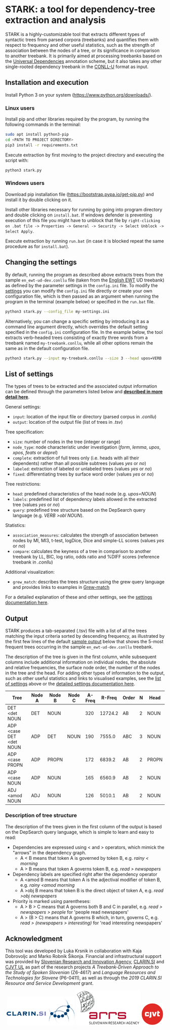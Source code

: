# STARK: a tool for dependency-tree extraction and analysis
STARK is a highly-customizable tool that extracts different types of syntactic trees from parsed corpora (treebanks) and quantifies them with respect to frequency and other useful statistics, such as the strength of association between the nodes of a tree, or its significance in comparison to another treebank. It is primarily aimed at processing treebanks based on the [Universal Dependencies](https://universaldependencies.org/) annotation scheme, but it also takes any other single-rooted dependency treebank in the [CONLL-U](https://universaldependencies.org/format.html) format as input. 

## Installation and execution
Install Python 3 on your system (https://www.python.org/downloads/). 

### Linux users
Install pip and other libraries required by the program, by running the following commands in the terminal:
```bash
sudo apt install python3-pip
cd <PATH TO PROJECT DIRECTORY>
pip3 install -r requirements.txt
```

Execute extraction by first moving to the project directory and executing the script with:
```bash
python3 stark.py 
```

### Windows users
Download pip installation file (https://bootstrap.pypa.io/get-pip.py) and install it by double clicking on it.

Install other libraries necessary for running by going into program directory and double clicking on `install.bat`. If windows defender is preventing execution of this file you might have to unblock that file by `right-clicking on .bat file -> Properties -> General -> Security -> Select Unblock -> Select Apply`.

Execute extraction by running `run.bat` (in case it is blocked repeat the same procedure as for `install.bat`).

## Changing the settings
By default, running the program as described above extracts trees from the sample `en_ewt-ud-dev.conllu` file (taken from the [English EWT](https://universaldependencies.org/treebanks/en_ewt/index.html) UD treebank) as defined by the parameter settings in the `config.ini` file. To modify the [settings](#list-of-settings) you can modify the `config.ini` file directly or create your own configuration file, which is then passed as an argument when running the program in the terminal (example below) or specified in the `run.bat` file. 

```bash
python3 stark.py --config_file my-settings.ini
```
Alternatively, you can change a specific setting by introducing it as a command line argument directly, which overrides the default setting specified in the `config.ini` configuration file. In the example below, the tool extracts verb-headed trees consisting of exactly three words from a treebank named `my-treebank.conllu`, while all other options remain the same as in the default configuration file.

```bash
python3 stark.py --input my-treebank.conllu --size 3 --head upos=VERB
```

## List of settings
The types of trees to be extracted and the associated output information can be defined through the parameters listed below and **[described in more detail here](settings.md)**.

General settings:
-	`input`: location of the input file or directory (parsed corpus in _.conllu_)
-	`output`: location of the output file (list of trees in _.tsv_)

Tree specification:
-	`size`: number of nodes in the tree (integer or range)
- `node_type`: node characteristic under investigation (*form*, *lemma*, *upos*, *xpos*, *feats* or *deprel*)
-	`complete`: extraction of full trees only (i.e. heads with all their dependents) rather than all possible subtrees (values *yes* or *no*)
-	`labeled`: extraction of labeled or unlabeled trees (values *yes* or *no*)
-	`fixed`: differentiating trees by surface word order (values *yes* or *no*)

Tree restrictions:
-	`head`: predefined characteristics of the head node (e.g. _upos=NOUN_)
-	`labels`: predefined list of dependency labels allowed in the extracted tree (values *yes* or *no*)
-	`query`: predefined tree structure based on the DepSearch query language (e.g. _VERB >obl NOUN_).

Statistics: 
-	`association_measures`: calculates the strength of association between nodes by MI, MI3, t-test, logDice, Dice and simple-LL scores (values *yes* or *no*)
- `compare`: calculates the keyness of a tree in comparison to another treebank by LL, BIC, log ratio, odds ratio and %DIFF scores (reference treebank in _.conllu_)

Additional visualization:
- `grew_match`: describes the trees structure using the grew query language and provides links to examples in [Grew-match](https://universal.grew.fr/)

For a detailed explanation of these and other settings, see the [settings documentation here](settings.md).

## Output

STARK produces a tab-separated (.tsv) file with a list of all the trees matching the input criteria sorted by descending frequency, as illustrated by the first few lines of the default [sample output](/sample/output.tsv) below that shows the 5-most frequent trees occurring in the sample `en_ewt-ud-dev.conllu` treebank.

The description of the tree is given in the first column, while subsequent columns include additional information on individual nodes, the absolute and relative frequencies, the surface node order, the number of the nodes in the tree and the head. For adding other types of information to the output, such as other useful statistics and links to visualised examples, see the [list of settings](#list-of-settings) above or the [detailed settings documentation here](settings.md).

|Tree | Node A | Node B | Node C | A-Freq | R-Freq | Order | N | Head |
| --- | --- | --- | --- | --- | --- | --- | --- | --- |
| DET <det NOUN | DET | NOUN |   | 320 | 12724.2 | AB | 2 | NOUN
| ADP <case DET <det NOUN | ADP | DET | NOUN |  190 | 7555.0 | ABC | 3 | NOUN
| ADP <case PROPN | ADP | PROPN |   | 172 | 6839.2 | AB | 2 | PROPN
| ADP <case NOUN | ADP | NOUN |   | 165 | 6560.9 | AB | 2 | NOUN
| ADJ <amod NOUN | ADJ | NOUN |   | 126 | 5010.1 | AB | 2 | NOUN

### Description of tree structure
The description of the trees given in the first column of the output is based on the DepSearch query language, which is simple to learn and easy to read:
- Dependencies are expressed using < and > operators, which mimick the "arrows" in the dependency graph.
  - A < B means that token A is governed by token B, e.g. _rainy < morning_
  - A > B means that token A governs token B, e.g. _read > newspapers_
- Dependency labels are specified right after the dependency operator
  - A <amod B means that token A is the adjectival modifier of token B, e.g. _rainy <amod morning_
  - A >obj B means that token B is the direct object of token A, e.g. _read >obj newspapers_
- Priority is marked using parentheses:
  -   A > B > C means that A governs both B and C in parallel, e.g. _read > newspapers > people_ for 'people read newspapers'
  -   A > (B > C) means that A governs B which, in turn, governs C, e.g. _read > (newspapers > interesting)_ for 'read interesting newspapers'
  
## Acknowledgment
This tool was developed by Luka Krsnik in collaboration with Kaja Dobrovoljc and Marko Robnik Šikonja. Financial and infrastructural support was provided by [Slovenian Research and Innovation Agency](https://www.aris-rs.si/),  [CLARIN.SI](https://www.clarin.si/) and [CJVT UL](https://www.cjvt.si) as part of the research projects _A Treebank-Driven Approach to the Study of Spoken Slovenian_ (Z6-4617) and _Language Resources and Technologies for Slovene_ (P6-0411), as well as through the _2019 CLARIN.SI Resource and Service Development_ grant.


<p align="center">
<a href="http://www.clarin.si/info/about/"><img src="https://raw.githubusercontent.com/clarinsi/STARK/master/logos/CLARIN.png" alt="drawing" height="90"/></a>
<a href="https://www.arrs.si/"><img src="https://raw.githubusercontent.com/clarinsi/STARK/master/logos/ARRS.png" alt="drawing" height="110"/></a>
<a href="https://www.cjvt.si/en/"><img src="https://raw.githubusercontent.com/clarinsi/STARK/master/logos/CJVT.png" alt="drawing" height="70"/></a>
</p>

